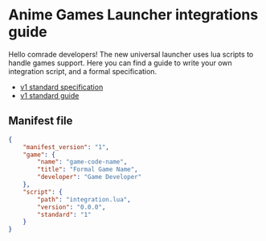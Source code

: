 # Anime Games Launcher integrations guide

Hello comrade developers! The new universal launcher uses lua scripts to handle games support. Here you can find a guide to write your own integration script, and a formal specification.

- [v1 standard specification](V1_SPECIFICATION.md)
- [v1 standard guide](V1_GUIDE.md)

## Manifest file

```json
{
	"manifest_version": "1",
	"game": {
		"name": "game-code-name",
		"title": "Formal Game Name",
		"developer": "Game Developer"
	},
	"script": {
		"path": "integration.lua",
		"version": "0.0.0",
		"standard": "1"
	}
}
```
